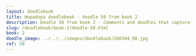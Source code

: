 ```yaml
---
layout: doodlebook
title: Wupadupa doodlebook - doodle 50 from book 2
description: Doodle 50 from book 2 - Comments and doodles that capture the essence of this event  
slug: /doodlebook/book-2/doodle-50.html
book: 2
doodle_image: ../../../images/doodlebook/260304_08.jpg
ref: 50
---	  
```

																																																																							